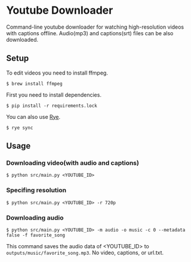 # Youtube Downloader

Command-line youtube downloader for watching high-resolution videos with captions offline.
Audio(mp3) and captions(srt) files can be also downloaded.

## Setup

To edit videos you need to install ffmpeg.

```
$ brew install ffmpeg
```

First you need to install dependencies.

```
$ pip install -r requirements.lock
```

You can also use [Rye](https://rye.astral.sh/).

```
$ rye sync
```

## Usage

### Downloading video(with audio and captions)

```
$ python src/main.py <YOUTUBE_ID>
```

### Specifing resolution

```
$ python src/main.py <YOUTUBE_ID> -r 720p
```

### Downloading audio

```
$ python src/main.py <YOUTUBE_ID> -m audio -o music -c 0 --metadata false -f favorite_song
```

This command saves the audio data of <YOUTUBE_ID> to `outputs/music/favorite_song.mp3`. No video, captions, or url.txt.
